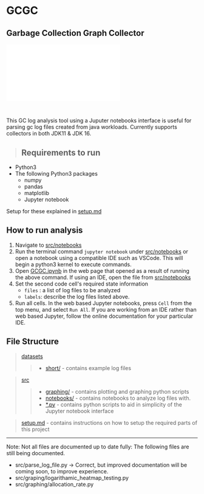 # GCGC
## Garbage Collection Graph Collector 
![Pauses during runtime](STW_Pauses.pdf)

#
This GC log analysis tool using a Juputer notebooks interface is useful for parsing gc log files created from java workloads. 
Currently supports collectors in both JDK11 & JDK 16.


> ## Requirements to run

- Python3 
- The following Python3 packages
    - numpy
    - pandas
    - matplotlib
    - Jupyter notebook 

Setup for these explained in [setup.md](./setup.md)

## How to run analysis

1. Navigate to [src/notebooks](./src/notebooks)
2. Run the terminal command `jupyter notebook` under [src/notebooks](./src/notebooks) or open a notebook using a compatible IDE such as VSCode. This will begin a python3 kernel to execute commands.
3. Open [GCGC.ipynb](./src/notebooks/GCGC.ipynb) in the web page that opened as a result of running the above command. If using an IDE, open the file from [src/notebooks](src/notebooks)
4. Set the second code cell's required state information
   - `files` : a list of log files to be analyzed
   - `labels`: describe the log files listed above.    
5. Run all cells. In the web based Jupyter notebooks, press `Cell` from the top menu, and select `Run All`. If you are working from an IDE rather than web based Jupyter, follow the online documentation for your particular IDE.  


## File Structure

> [datasets](./datasets)
> > - [short/](./datasets/short) - contains example log files

> [src](./src)
> > - [graphing/](./src/graphing) - contains plotting and graphing python scripts
> > - [notebooks/](./src/notebooks) - contains notebooks to analyze log files with.
> > - [*.py](./src) - contains python scripts to aid in simplicity of the Jupyter notebook interface

> [setup.md](setup.md) - contains instructions on how to setup the required parts of this project

--- 

Note: Not all files are documented up to date fully:
The following files are still being documented.

- src/parse_log_file.py -> Correct, but improved documentation will be coming soon, to improve experience.
- src/graping/logarithamic_heatmap_testing.py
- src/graphing/allocation_rate.py